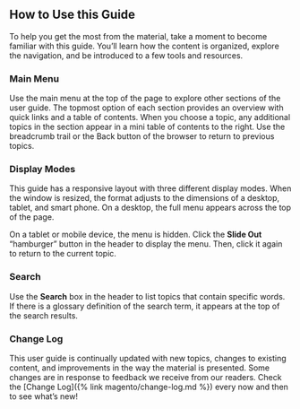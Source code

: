 
## How to Use this Guide

To help you get the most from the material, take a moment to become familiar with this guide. You’ll learn how the content is organized, explore the navigation, and be introduced to a few tools and resources.

### Main Menu

Use the main menu at the top of the page to explore other sections of the user guide. The topmost option of each section provides an overview with quick links and a table of contents. When you choose a topic, any additional topics in the section appear in a mini table of contents to the right. Use the breadcrumb trail or the Back button of the browser to return to previous topics.

### Display Modes

This guide has a responsive layout with three different display modes. When the window is resized, the format adjusts to the dimensions of a desktop, tablet, and smart phone. On a desktop, the full menu appears across the top of the page.

On a tablet or mobile device, the menu is hidden. Click the **Slide Out** “hamburger” button in the header to display the menu. Then, click it again to return to the current topic.

### Search

Use the **Search** box in the header to list topics that contain specific words. If there is a glossary definition of the search term, it appears at the top of the search results.

### Change Log

This user guide is continually updated with new topics, changes to existing content, and improvements in the way the material is presented. Some changes are in response to feedback we receive from our readers. Check the [Change Log]({% link magento/change-log.md %}) every now and then to see what’s new!
